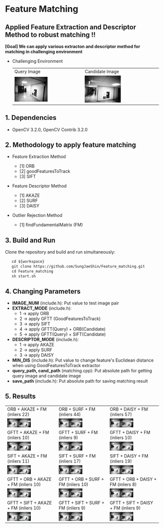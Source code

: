 # Feature Matching
## Applied Feature Extraction and Descriptor Method to robust matching !!
**[Goal] We can apply various extracton and descriptor method for matching in challenging environment**
- Challenging Environment 
   <table>
      <tr>
         <td> Query Image</td>
         <td> Candidate Image </td>
      </tr> 
      <tr>
         <td><img src="./query.png" width=50% height=50% title="Query Image"/> </td>
         <td><img src="./cand.png" width=50% height=50% title="Candidate Image"/> </td>
      </tr>
   </table>

## 1. Dependencies
   - OpenCV 3.2.0, OpenCV Contrib 3.2.0

## 2. Methodology to apply feature matching
   - Feature Extraction Method
      - [1] ORB 
      - [2] goodFeaturesToTrack 
      - [3] SIFT
      
   - Feature Descriptor Method
      - [1] AKAZE
      - [2] SURF 
      - [3] DAISY

   - Outlier Rejection Method
      - [1] findFundamentalMatrix (FM)

## 3. Build and Run 
Clone the repository and build and run simultaneously:
```
   cd ${workspace}
   git clone https://github.com/SungJaeShin/Feature_matching.git
   cd Feature_matching
   sh start.sh
```

## 4. Changing Parameters
- **IMAGE_NUM** (include.h): Put value to test image pair  
- **EXTRACT_MODE** (include.h):
   - 1 &rarr; apply ORB
   - 2 &rarr; apply GFTT (GoodFeaturesToTrack)
   - 3 &rarr; apply SIFT
   - 4 &rarr; apply GFTT(Query) + ORB(Candidate) 
   - 5 &rarr; apply GFTT(Query) + SIFT(Candidate)
- **DESCRIPTOR_MODE** (include.h): 
   - 1 &rarr; apply AKAZE
   - 2 &rarr; apply SURF
   - 3 &rarr; apply DAISY
- **MIN_DIS** (include.h): Put value to change feature's Euclidean distance when using GoodFeaturesToTrack extractor
- **query_path, cand_path** (matching.cpp): Put absolute path for getting query image and candidate image
- **save_path** (include.h): Put absolute path for saving matching result 

## 5. Results 
   <table>
      <tr>
         <td> ORB + AKAZE + FM (inliers 22)</td>
         <td> ORB + SURF + FM (inliers 44)</td>
         <td> ORB + DAISY + FM (inliers 57)</td>
      </tr> 
      <tr>
         <td><img src="./results/3_final_orb_akaze_result.png" width=50% height=50% title="Query Image"/> </td>
         <td><img src="./results/3_final_orb_surf_result.png" width=50% height=50% title="Candidate Image"/> </td>
         <td><img src="./results/3_final_orb_daisy_result.png" width=50% height=50% title="Candidate Image"/> </td>
      </tr>
      <tr>
         <td> GFTT + AKAZE + FM (inliers 10)</td>
         <td> GFTT + SURF + FM (inliers 9)</td>
         <td> GFTT + DAISY + FM (inliers 10)</td>
      </tr> 
      <tr>
         <td><img src="./results/3_final_gftt_akaze_result.png" width=50% height=50% title="Query Image"/> </td>
         <td><img src="./results/3_final_gftt_surf_result.png" width=50% height=50% title="Candidate Image"/> </td>
         <td><img src="./results/3_final_gftt_daisy_result.png" width=50% height=50% title="Candidate Image"/> </td>
      </tr>
      <tr>
         <td> SIFT + AKAZE + FM (inliers 11)</td>
         <td> SIFT + SURF + FM (inliers 17)</td>
         <td> SIFT + DAISY + FM (inliers 19)</td>
      </tr> 
      <tr>
         <td><img src="./results/3_final_sift_akaze_result.png" width=50% height=50% title="Query Image"/> </td>
         <td><img src="./results/3_final_sift_surf_result.png" width=50% height=50% title="Candidate Image"/> </td>
         <td><img src="./results/3_final_sift_daisy_result.png" width=50% height=50% title="Candidate Image"/> </td>
      </tr>
      <tr>
         <td> GFTT + ORB + AKAZE + FM (inliers 10)</td>
         <td> GFTT + ORB + SURF + FM (inliers 10)</td>
         <td> GFTT + ORB + DAISY + FM (inliers 8)</td>
      </tr> 
      <tr>
         <td><img src="./results/3_final_gftt_orb_akaze_result.png" width=50% height=50% title="Query Image"/> </td>
         <td><img src="./results/3_final_gftt_orb_surf_result.png" width=50% height=50% title="Candidate Image"/> </td>
         <td><img src="./results/3_final_gftt_orb_daisy_result.png" width=50% height=50% title="Candidate Image"/> </td>
      </tr>
      <tr>
         <td> GFTT + SIFT + AKAZE + FM (inliers 10)</td>
         <td> GFTT + SIFT + SURF + FM (inliers 9)</td>
         <td> GFTT + SIFT + DAISY + FM (inliers 9)</td>
      </tr> 
      <tr>
         <td><img src="./results/3_final_gftt_sift_akaze_result.png" width=50% height=50% title="Query Image"/> </td>
         <td><img src="./results/3_final_gftt_sift_surf_result.png" width=50% height=50% title="Candidate Image"/> </td>
         <td><img src="./results/3_final_gftt_sift_daisy_result.png" width=50% height=50% title="Candidate Image"/> </td>
      </tr>
   </table>

